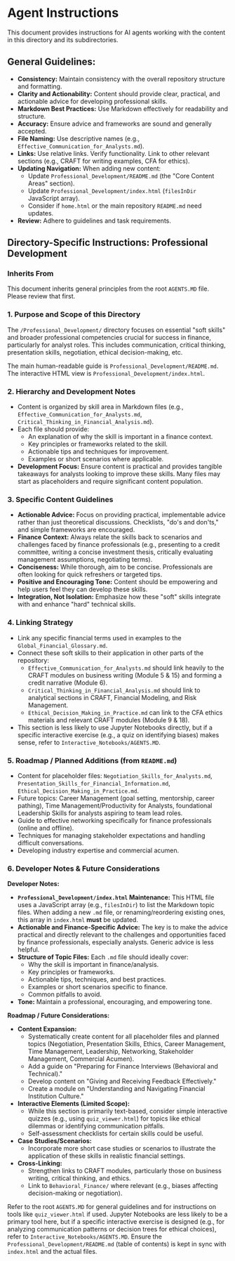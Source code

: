 # Agent Instructions

This document provides instructions for AI agents working with the content in this directory and its subdirectories.

## General Guidelines:

*   **Consistency:** Maintain consistency with the overall repository structure and formatting.
*   **Clarity and Actionability:** Content should provide clear, practical, and actionable advice for developing professional skills.
*   **Markdown Best Practices:** Use Markdown effectively for readability and structure.
*   **Accuracy:** Ensure advice and frameworks are sound and generally accepted.
*   **File Naming:** Use descriptive names (e.g., `Effective_Communication_for_Analysts.md`).
*   **Links:** Use relative links. Verify functionality. Link to other relevant sections (e.g., CRAFT for writing examples, CFA for ethics).
*   **Updating Navigation:** When adding new content:
    *   Update `Professional_Development/README.md` (the "Core Content Areas" section).
    *   Update `Professional_Development/index.html` (`filesInDir` JavaScript array).
    *   Consider if `home.html` or the main repository `README.md` need updates.
*   **Review:** Adhere to guidelines and task requirements.

## Directory-Specific Instructions: Professional Development

### Inherits From
This document inherits general principles from the root `AGENTS.MD` file. Please review that first.

### 1. Purpose and Scope of this Directory
The `/Professional_Development/` directory focuses on essential "soft skills" and broader professional competencies crucial for success in finance, particularly for analyst roles. This includes communication, critical thinking, presentation skills, negotiation, ethical decision-making, etc.

The main human-readable guide is `Professional_Development/README.md`.
The interactive HTML view is `Professional_Development/index.html`.

### 2. Hierarchy and Development Notes
*   Content is organized by skill area in Markdown files (e.g., `Effective_Communication_for_Analysts.md`, `Critical_Thinking_in_Financial_Analysis.md`).
*   Each file should provide:
    *   An explanation of why the skill is important in a finance context.
    *   Key principles or frameworks related to the skill.
    *   Actionable tips and techniques for improvement.
    *   Examples or short scenarios where applicable.
*   **Development Focus:** Ensure content is practical and provides tangible takeaways for analysts looking to improve these skills. Many files may start as placeholders and require significant content population.

### 3. Specific Content Guidelines
*   **Actionable Advice:** Focus on providing practical, implementable advice rather than just theoretical discussions. Checklists, "do's and don'ts," and simple frameworks are encouraged.
*   **Finance Context:** Always relate the skills back to scenarios and challenges faced by finance professionals (e.g., presenting to a credit committee, writing a concise investment thesis, critically evaluating management assumptions, negotiating terms).
*   **Conciseness:** While thorough, aim to be concise. Professionals are often looking for quick refreshers or targeted tips.
*   **Positive and Encouraging Tone:** Content should be empowering and help users feel they can develop these skills.
*   **Integration, Not Isolation:** Emphasize how these "soft" skills integrate with and enhance "hard" technical skills.

### 4. Linking Strategy
*   Link any specific financial terms used in examples to the `Global_Financial_Glossary.md`.
*   Connect these soft skills to their application in other parts of the repository:
    *   `Effective_Communication_for_Analysts.md` should link heavily to the CRAFT modules on business writing (Module 5 & 15) and forming a credit narrative (Module 6).
    *   `Critical_Thinking_in_Financial_Analysis.md` should link to analytical sections in CRAFT, Financial Modeling, and Risk Management.
    *   `Ethical_Decision_Making_in_Practice.md` can link to the CFA ethics materials and relevant CRAFT modules (Module 9 & 18).
*   This section is less likely to use Jupyter Notebooks directly, but if a specific interactive exercise (e.g., a quiz on identifying biases) makes sense, refer to `Interactive_Notebooks/AGENTS.MD`.

### 5. Roadmap / Planned Additions (from `README.md`)
*   Content for placeholder files: `Negotiation_Skills_for_Analysts.md`, `Presentation_Skills_for_Financial_Information.md`, `Ethical_Decision_Making_in_Practice.md`.
*   Future topics: Career Management (goal setting, mentorship, career pathing), Time Management/Productivity for Analysts, foundational Leadership Skills for analysts aspiring to team lead roles.
*   Guide to effective networking specifically for finance professionals (online and offline).
*   Techniques for managing stakeholder expectations and handling difficult conversations.
*   Developing industry expertise and commercial acumen.

### 6. Developer Notes & Future Considerations

**Developer Notes:**
*   **`Professional_Development/index.html` Maintenance:** This HTML file uses a JavaScript array (e.g., `filesInDir`) to list the Markdown topic files. When adding a new `.md` file, or renaming/reordering existing ones, this array in `index.html` **must** be updated.
*   **Actionable and Finance-Specific Advice:** The key is to make the advice practical and directly relevant to the challenges and opportunities faced by finance professionals, especially analysts. Generic advice is less helpful.
*   **Structure of Topic Files:** Each `.md` file should ideally cover:
    *   Why the skill is important in finance/analysis.
    *   Key principles or frameworks.
    *   Actionable tips, techniques, and best practices.
    *   Examples or short scenarios specific to finance.
    *   Common pitfalls to avoid.
*   **Tone:** Maintain a professional, encouraging, and empowering tone.

**Roadmap / Future Considerations:**
*   **Content Expansion:**
    *   Systematically create content for all placeholder files and planned topics (Negotiation, Presentation Skills, Ethics, Career Management, Time Management, Leadership, Networking, Stakeholder Management, Commercial Acumen).
    *   Add a guide on "Preparing for Finance Interviews (Behavioral and Technical)."
    *   Develop content on "Giving and Receiving Feedback Effectively."
    *   Create a module on "Understanding and Navigating Financial Institution Culture."
*   **Interactive Elements (Limited Scope):**
    *   While this section is primarily text-based, consider simple interactive quizzes (e.g., using `quiz_viewer.html`) for topics like ethical dilemmas or identifying communication pitfalls.
    *   Self-assessment checklists for certain skills could be useful.
*   **Case Studies/Scenarios:**
    *   Incorporate more short case studies or scenarios to illustrate the application of these skills in realistic financial settings.
*   **Cross-Linking:**
    *   Strengthen links to CRAFT modules, particularly those on business writing, critical thinking, and ethics.
    *   Link to `Behavioral_Finance/` where relevant (e.g., biases affecting decision-making or negotiation).

Refer to the root `AGENTS.MD` for general guidelines and for instructions on tools like `quiz_viewer.html` if used.
Jupyter Notebooks are less likely to be a primary tool here, but if a specific interactive exercise is designed (e.g., for analyzing communication patterns or decision trees for ethical choices), refer to `Interactive_Notebooks/AGENTS.MD`.
Ensure the `Professional_Development/README.md` (table of contents) is kept in sync with `index.html` and the actual files.
